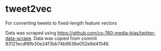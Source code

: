 # tweet2vec
For converting tweets to fixed-length feature vectors

Data was scraped using https://github.com/cs-760-media-bias/twitter-data-scrape. Data was copied from commit 83121ecdf8fb30e24f3bb74b9638e052e9d41546.

